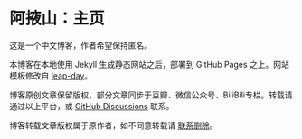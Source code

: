 ﻿
# 阿掖山：主页


这是一个中文博客，作者希望保持匿名。

本博客在本地使用 Jekyll 生成静态网站之后，部署到 GitHub Pages 之上。网站模板修改自 [leap-day](https://github.com/pages-themes/leap-day)。

博客原创文章保留版权，部分文章同步于豆瓣、微信公众号、BiliBili专栏。转载请通过以上平台，或 [GitHub Discussions](https://github.com/MountAye/comments/discussions/3) 联系。

博客转载文章版权属于原作者，如不同意转载请 [联系删除](https://github.com/MountAye/comments/discussions/3)。

